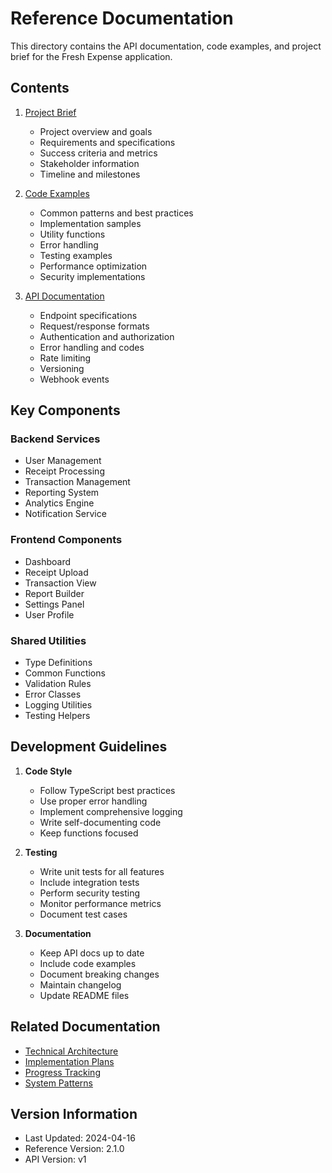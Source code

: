 # Reference Documentation

This directory contains the API documentation, code examples, and project brief for the Fresh Expense application.

## Contents

1. [Project Brief](./project-brief.md)

   - Project overview and goals
   - Requirements and specifications
   - Success criteria and metrics
   - Stakeholder information
   - Timeline and milestones

2. [Code Examples](./code-examples.md)

   - Common patterns and best practices
   - Implementation samples
   - Utility functions
   - Error handling
   - Testing examples
   - Performance optimization
   - Security implementations

3. [API Documentation](./api.md)
   - Endpoint specifications
   - Request/response formats
   - Authentication and authorization
   - Error handling and codes
   - Rate limiting
   - Versioning
   - Webhook events

## Key Components

### Backend Services

- User Management
- Receipt Processing
- Transaction Management
- Reporting System
- Analytics Engine
- Notification Service

### Frontend Components

- Dashboard
- Receipt Upload
- Transaction View
- Report Builder
- Settings Panel
- User Profile

### Shared Utilities

- Type Definitions
- Common Functions
- Validation Rules
- Error Classes
- Logging Utilities
- Testing Helpers

## Development Guidelines

1. **Code Style**

   - Follow TypeScript best practices
   - Use proper error handling
   - Implement comprehensive logging
   - Write self-documenting code
   - Keep functions focused

2. **Testing**

   - Write unit tests for all features
   - Include integration tests
   - Perform security testing
   - Monitor performance metrics
   - Document test cases

3. **Documentation**
   - Keep API docs up to date
   - Include code examples
   - Document breaking changes
   - Maintain changelog
   - Update README files

## Related Documentation

- [Technical Architecture](../architecture/README.md)
- [Implementation Plans](../implementation/README.md)
- [Progress Tracking](../progress/README.md)
- [System Patterns](../architecture/system-patterns.md)

## Version Information

- Last Updated: 2024-04-16
- Reference Version: 2.1.0
- API Version: v1
